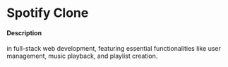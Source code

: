 # Spotify Clone

#### Description
in full-stack web development, featuring essential functionalities like user management, music playback, and playlist creation.
